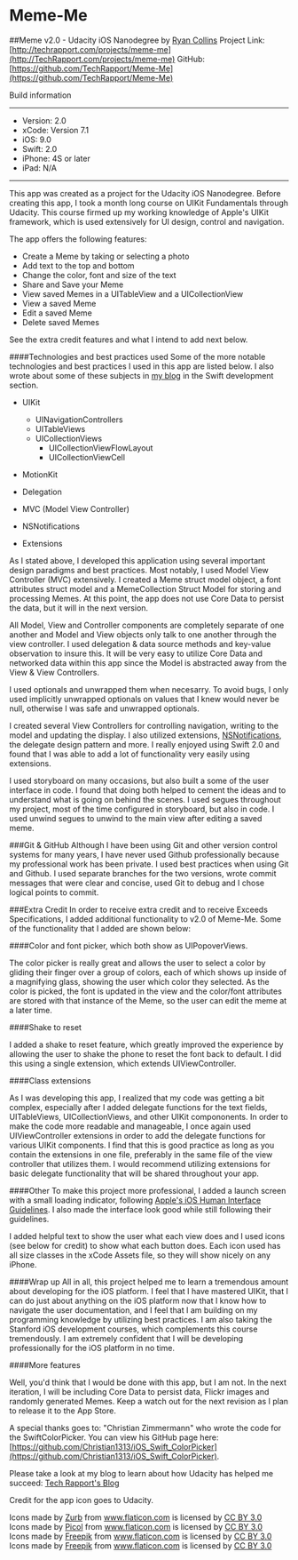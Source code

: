 # Meme-Me
##Meme v2.0 - Udacity iOS Nanodegree
by [Ryan Collins](mailto:info@techrapport.com) 
Project Link: [http://techrapport.com/projects/meme-me](http://TechRapport.com/projects/meme-me)
GitHub: [https://github.com/TechRapport/Meme-Me](https://github.com/TechRapport/Meme-Me)

Build information
__________________
- Version: 2.0
- xCode: Version 7.1
- iOS: 9.0
- Swift: 2.0
- iPhone: 4S or later
- iPad: N/A
____________________


This app was created as a project for the Udacity iOS Nanodegree. Before creating this app, I took a month long course on UIKit Fundamentals through Udacity. This course firmed up my working knowledge of Apple's UIKit framework, which is used extensively for UI design, control and navigation. 

The app offers the following features:
- Create a Meme by taking or selecting a photo
- Add text to the top and bottom
- Change the color, font and size of the text
- Share and Save your Meme
- View saved Memes in a UITableView and a UICollectionView
- View a saved Meme
- Edit a saved Meme
- Delete saved Memes

See the extra credit features and what I intend to add next below. 

####Technologies and best practices used
Some of the more notable technologies and best practices I used in this app are listed below. I also wrote about some of these subjects in [my blog](http://TechRapport.com/blog/) in the Swift development section. 
- UIKit
  - UINavigationControllers
  - UITableViews
  - UICollectionViews
  	- UICollectionViewFlowLayout
  	- UICollectionViewCell

- MotionKit
- Delegation
- MVC (Model View Controller)
- NSNotifications
- Extensions

As I stated above, I developed this application using several important design paradigms and best practices. Most notably, I used Model View Controller (MVC) extensively. I created a Meme struct model object, a font attributes struct model and a MemeCollection Struct Model for storing and processing Memes.  At this point, the app does not use Core Data to persist the data, but it will in the next version.

All Model, View and Controller components are completely separate of one another and Model and View objects only talk to one another through the view controller.  I used delegation & data source methods and key-value observation to insure this.  It will be very easy to utilize Core Data and networked data within this app since the Model is abstracted away from the View & View Controllers.  

I used optionals and unwrapped them when necesarry.  To avoid bugs, I only used implicitly unwrapped optionals on values that I knew would never be null, otherwise I was safe and unwrapped optionals.

I created several View Controllers for controlling navigation, writing to the model and updating the display. I also utilized extensions, [NSNotifications](http://techrapport.com/blog/), the delegate design pattern and more. I really enjoyed using Swift 2.0 and found that I was able to add a lot of functionality very easily using extensions. 

I used storyboard on many occasions, but also built a some of the user interface in code.  I found that doing both helped to cement the ideas and to understand what is going on behind the scenes.  I used segues throughout my project, most of the time configured in storyboard, but also in code.  I used unwind segues to unwind to the main view after editing a saved meme.

###Git & GitHub
Although I have been using Git and other version control systems for many years, I have never used Github professionally because my professional work has been private. I used best practices when using Git and Github. I used separate branches for the two versions, wrote commit messages that were clear and concise, used Git to debug and I chose logical points to commit.

###Extra Credit
In order to receive extra credit and to receive Exceeds Specifications, I added additional functionality to v2.0 of Meme-Me. Some of the functionality that I added are shown below:

####Color and font picker, which both show as UIPopoverViews. 

The color picker is really great and allows the user to select a color by gliding their finger over a group of colors, each of which shows up inside of a magnifying glass, showing the user which color they selected. As the color is picked, the font is updated in the view and the color/font attributes are stored with that instance of the Meme, so the user can edit the meme at a later time. 

####Shake to reset

I added a shake to reset feature, which greatly improved the experience by allowing the user to shake the phone to reset the font back to default. I did this using a single extension, which extends UIViewController. 

####Class extensions

As I was developing this app, I realized that my code was getting a bit complex, especially after I added delegate functions for the text fields, UITableViews, UICollectionViews, and other UIKit compononents. In order to make the code more readable and manageable, I once again used UIViewController extensions in order to add the delegate functions for various UIKit components. I find that this is good practice as long as you contain the extensions in one file, preferably in the same file of the view controller that utilizes them. I would recommend utilizing extensions for basic delegate functionality that will be shared throughout your app. 

####Other
To make this project more professional, I added a launch screen with a small loading indicator, following [Apple's iOS Human Interface Guidelines](https://developer.apple.com/library/ios/documentation/UserExperience/Conceptual/MobileHIG/LaunchImages.html).  I also made the interface look good while still following their guidelines.  

I added helpful text to show the user what each view does and I used icons (see below for credit) to show what each button does.  Each icon used has all size classes in the xCode Assets file, so they will show nicely on any iPhone.

####Wrap up
All in all, this project helped me to learn a tremendous amount about developing for the iOS platform.  I feel that I have mastered UIKit, that I can do just about anything on the iOS platform now that I know how to navigate the user documentation, and I feel that I am building on my programming knowledge by utilizing best practices.  I am also taking the Stanford iOS development courses, which complements this course tremendously.  I am extremely confident that I will be developing professionally for the iOS platform in no time. 

####More features

Well, you'd think that I would be done with this app, but I am not. In the next iteration, I will be including Core Data to persist data, Flickr images and randomly generated Memes. Keep a watch out for the next revision as I plan to release it to the App Store.

A special thanks goes to: "Christian Zimmermann" who wrote the code for the SwiftColorPicker. You can view his GitHub page here: [https://github.com/Christian1313/iOS_Swift_ColorPicker](https://github.com/Christian1313/iOS_Swift_ColorPicker).

Please take a look at my blog to learn about how Udacity has helped me succeed: [Tech Rapport's Blog](http://TechRapport.com/blog/)

Credit for the app icon goes to Udacity.

<div>Icons made by <a href="http://www.flaticon.com/authors/zurb" title="Zurb">Zurb</a> from <a href="http://www.flaticon.com" title="Flaticon">www.flaticon.com</a>             is licensed by <a href="http://creativecommons.org/licenses/by/3.0/" title="Creative Commons BY 3.0">CC BY 3.0</a></div>
<div>Icons made by <a href="http://www.flaticon.com/authors/picol" title="Picol">Picol</a> from <a href="http://www.flaticon.com" title="Flaticon">www.flaticon.com</a>             is licensed by <a href="http://creativecommons.org/licenses/by/3.0/" title="Creative Commons BY 3.0">CC BY 3.0</a></div>
<div>Icons made by <a href="http://www.freepik.com" title="Freepik">Freepik</a> from <a href="http://www.flaticon.com" title="Flaticon">www.flaticon.com</a>             is licensed by <a href="http://creativecommons.org/licenses/by/3.0/" title="Creative Commons BY 3.0">CC BY 3.0</a></div>
<div>Icons made by <a href="http://www.freepik.com" title="Freepik">Freepik</a> from <a href="http://www.flaticon.com" title="Flaticon">www.flaticon.com</a>             is licensed by <a href="http://creativecommons.org/licenses/by/3.0/" title="Creative Commons BY 3.0">CC BY 3.0</a></div>

